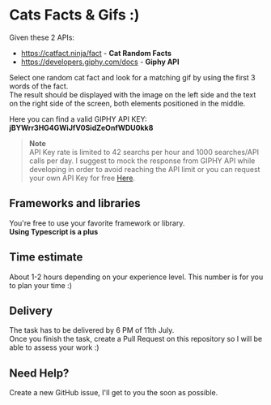 # Cats Facts & Gifs :)

Given these 2 APIs:

- https://catfact.ninja/fact - **Cat Random Facts**
- https://developers.giphy.com/docs - **Giphy API**

Select one random cat fact and look for a matching gif by using	
the first 3 words of the fact.<br>
The result should be displayed with the image on the left side and the text on the right side of the screen, both elements positioned in the middle.

Here you can find a valid GIPHY API KEY: **jBYWrr3HG4GWiJfV0SidZeOnfWDU0kk8**

> **Note**  
> API Key rate is limited to 42 searchs per hour and 1000 searches/API calls per day.
> I suggest to mock the response from GIPHY API while developing in order to avoid reaching the API limit
> or you can request your own API Key for free [Here](https://developers.giphy.com/docs/api/#quick-start-guide).

## Frameworks and libraries

You're free to use your favorite framework or library.  
**Using Typescript is a plus**

## Time estimate

About 1-2 hours depending on your experience level. This number is for you to plan your time :)

## Delivery

The task has to be delivered by 6 PM of 11th July.  
Once you finish the task, create a Pull Request on this repository so I will be able to assess your work :)

## Need Help?

Create a new GitHub issue, I'll get to you the soon as possible.
